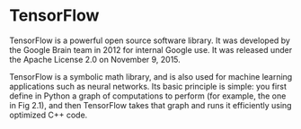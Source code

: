 # TensorFlow


TensorFlow is a powerful open source software library. It was developed by the Google Brain team in 2012 for internal Google use. It was released under the Apache License 2.0 on November 9, 2015.


TensorFlow is a symbolic math library, and is also used for machine learning applications such as neural networks. Its basic principle is simple: you first define in Python a graph of computations to perform (for example, the one in Fig 2.1), and then TensorFlow takes that graph and runs it efficiently using optimized C++ code.
